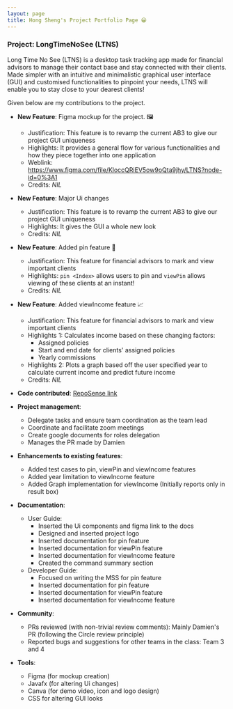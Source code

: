 ```yaml
---
layout: page
title: Hong Sheng's Project Portfolio Page 😁
---
```


### Project: LongTimeNoSee (LTNS)

Long Time No See (LTNS) is a desktop task tracking app made for financial advisors to manage their contact base and stay connected with their clients. Made simpler with an intuitive and minimalistic graphical user interface (GUI) and customised functionalities to pinpoint your needs, LTNS will enable you to stay close to your dearest clients!

Given below are my contributions to the project.

* **New Feature**: Figma mockup for the project. 🖼️
    * Justification: This feature is to revamp the current AB3 to give our project GUI uniqueness
    * Highlights:  It provides a general flow for various functionalities and how they piece together into one application
    * Weblink: https://www.figma.com/file/KloccQRiEV5ow9oQta9jhy/LTNS?node-id=0%3A1
    * Credits: *NIL*

* **New Feature**: Major Ui changes
  * Justification: This feature is to revamp the current AB3 to give our project GUI uniqueness
  * Highlights: It gives the GUI a whole new look
  * Credits: *NIL*

* **New Feature**: Added pin feature 📌
  * Justification: This feature for financial advisors to mark and view important clients
  * Highlights: `pin <Index>` allows users to pin and `viewPin` allows viewing of these clients at an instant!
  * Credits: *NIL*

* **New Feature**: Added viewIncome feature 📈
    * Justification: This feature for financial advisors to mark and view important clients
    * Highlights 1: Calculates income based on these changing factors:
      * Assigned policies
      * Start and end date for clients' assigned policies
      * Yearly commissions
    * Highlights 2: Plots a graph based off the user specified year to calculate current income and predict future income
    * Credits: *NIL*

* **Code contributed**: [RepoSense link](https://nus-cs2103-ay2223s1.github.io/tp-dashboard/?search=hongshenggg&breakdown=true&sort=groupTitle&sortWithin=title&since=2022-09-16&timeframe=commit&mergegroup=&groupSelect=groupByRepos&checkedFileTypes=docs~functional-code~test-code~other)

* **Project management**:
    * Delegate tasks and ensure team coordination as the team lead
    * Coordinate and facilitate zoom meetings
    * Create google documents for roles delegation
    * Manages the PR made by Damien

* **Enhancements to existing features**:
    * Added test cases to pin, viewPin and viewIncome features
    * Added year limitation to viewIncome feature
    * Added Graph implementation for viewIncome (Initially reports only in result box)

* **Documentation**:
    * User Guide:
        * Inserted the Ui components and figma link to the docs
        * Designed and inserted project logo
        * Inserted documentation for pin feature
        * Inserted documentation for viewPin feature
        * Inserted documentation for viewIncome feature
        * Created the command summary section
    * Developer Guide:
        * Focused on writing the MSS for pin feature
        * Inserted documentation for pin feature
        * Inserted documentation for viewPin feature
        * Inserted documentation for viewIncome feature

* **Community**:
    * PRs reviewed (with non-trivial review comments): Mainly Damien's PR (following the Circle review principle)
    * Reported bugs and suggestions for other teams in the class: Team 3 and 4

* **Tools**:
    * Figma (for mockup creation)
    * Javafx (for altering Ui changes)
    * Canva (for demo video, icon and logo design)
    * CSS for altering GUI looks

